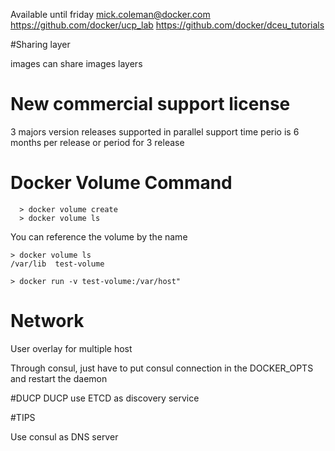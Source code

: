 Available until friday
mick.coleman@docker.com
https://github.com/docker/ucp_lab
https://github.com/docker/dceu_tutorials

#Sharing layer

images can share images layers

# New commercial support license
3 majors version releases supported in parallel
support time perio is  6 months per release or period for 3 release

# Docker Volume Command

```
  > docker volume create
  > docker volume ls
```

You can reference the volume by the name

```
> docker volume ls
/var/lib  test-volume

> docker run -v test-volume:/var/host"
```

# Network

User overlay for multiple host

Through consul, just have to put consul connection in the DOCKER_OPTS and restart the daemon

#DUCP
DUCP use ETCD as discovery service

#TIPS

Use consul as DNS server
